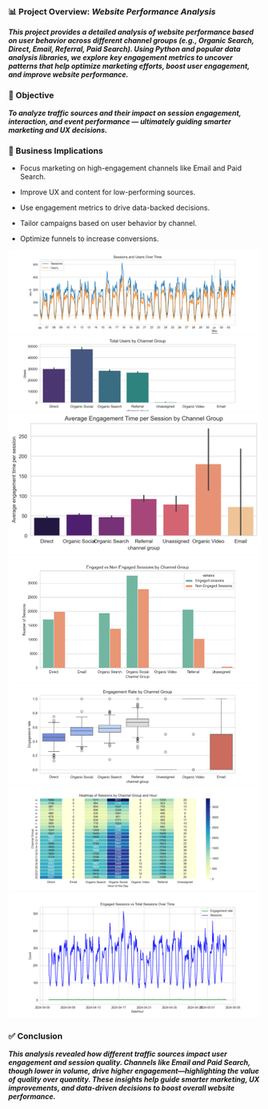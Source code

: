 ### 📊 Project Overview: *Website Performance Analysis*
***This project provides a detailed analysis of website performance based on user behavior across different channel groups (e.g., Organic Search, Direct, Email, Referral, Paid Search). Using Python and popular data analysis libraries, we explore key engagement metrics to uncover patterns that help optimize marketing efforts, boost user engagement, and improve website performance.***

### 🎯 Objective
***To analyze traffic sources and their impact on session engagement, interaction, and event performance — ultimately guiding smarter marketing and UX decisions.***

### 💼 Business Implications
- Focus marketing on high-engagement channels like Email and Paid Search.
  
- Improve UX and content for low-performing sources.

- Use engagement metrics to drive data-backed decisions.

- Tailor campaigns based on user behavior by channel.

- Optimize funnels to increase conversions.

![](https://github.com/RajatJothe/website_performance_analysis_Python_3/blob/main/Image/sessions_users_over_time.png)
![](https://github.com/RajatJothe/website_performance_analysis_Python_3/blob/main/Image/total_users_by_channel_group.png)
![](https://github.com/RajatJothe/website_performance_analysis_Python_3/blob/main/Image/avg_engagement_time_per_session_by_channel_group.png)
![](https://github.com/RajatJothe/website_performance_analysis_Python_3/blob/main/Image/engaged_vs_non_engaged_sessions.png)
![](https://github.com/RajatJothe/website_performance_analysis_Python_3/blob/main/Image/engagement_rate_by_channel_group.png)
![](https://github.com/RajatJothe/website_performance_analysis_Python_3/blob/main/Image/heatmap_sessions_by_channel_group_and_hour.png)
![](https://github.com/RajatJothe/website_performance_analysis_Python_3/blob/main/Image/engagement_vs_sessions_over_time.png)

### ✅ Conclusion
***This analysis revealed how different traffic sources impact user engagement and session quality. Channels like Email and Paid Search, though lower in volume, drive higher engagement—highlighting the value of quality over quantity. These insights help guide smarter marketing, UX improvements, and data-driven decisions to boost overall website performance.***
